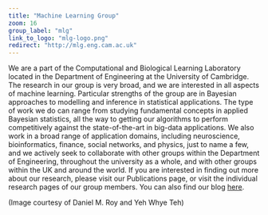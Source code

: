 ```yaml
---
title: "Machine Learning Group"
zoom: 16
group_label: "mlg"
link_to_logo: "mlg-logo.png"
redirect: "http://mlg.eng.cam.ac.uk"
---
```


We are a part of the Computational and Biological Learning Laboratory located in the Department of Engineering at the University of Cambridge.  The research in our group is very broad, and we are interested in all aspects of machine learning.  Particular strengths of the group are in Bayesian approaches to modelling and inference in statistical applications.   The type of work we do can range from studying fundamental concepts in applied Bayesian statistics, all the way to getting our algorithms to perform competitively against the state-of-the-art in big-data applications.  We also work in a broad range of application domains, including neuroscience, bioinformatics, finance, social networks, and physics, just to name a few, and we actively seek to collaborate with other groups within the Department of Engineering, throughout the university as a whole, and with other groups within the UK and around the world.  If you are interested in finding out more about our research, please visit our Publications page, or visit the individual research pages of our group members. 
You can also find our blog [here](https://mlg-blog.com).

(Image courtesy of Daniel M. Roy and Yeh Whye Teh)
